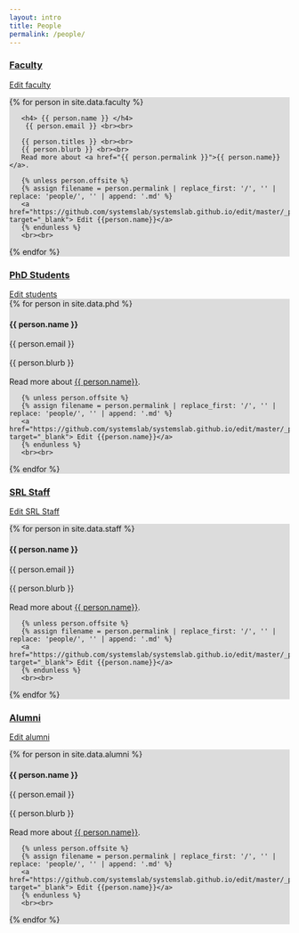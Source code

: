 ```yaml
---
layout: intro
title: People
permalink: /people/
---
```

<style>
.background {
    background: gainsboro;
}
</style>

<div class="people-wrapper">
<h3> <a href="#" class="toggle"> Faculty </a> </h3> 
  <div class="contents"> 
   <a href="https://github.com/systemslab/systemslab.github.io/edit/master/_data/faculty.yml" target="_blank"> Edit faculty</a>

<div class="background">

  {% for person in site.data.faculty %}
        
       <h4> {{ person.name }} </h4>
        {{ person.email }} <br><br>

       {{ person.titles }} <br><br>
       {{ person.blurb }} <br><br>
       Read more about <a href="{{ person.permalink }}">{{ person.name}}</a>. 
       
       {% unless person.offsite %}
       {% assign filename = person.permalink | replace_first: '/', '' | replace: 'people/', '' | append: '.md' %}
       <a href="https://github.com/systemslab/systemslab.github.io/edit/master/_people/{{filename}}" target="_blank"> Edit {{person.name}}</a>
       {% endunless %}
       <br><br>
  {% endfor %}
  </div>

  </div>
  
<h3> <a href="#" class="toggle"> PhD Students </a> </h3>
  <div class="contents">
  <a href="https://github.com/systemslab/systemslab.github.io/edit/master/_data/phd.yml" target="_blank"> Edit students</a>

  <div class="background">
  {% for person in site.data.phd %}
       <h4> {{ person.name }} </h4>
       {{ person.email }} <br><br>
       {{ person.blurb }} <br><br>
       Read more about <a href="{{ person.permalink }}">{{ person.name}}</a>. </small>

       {% unless person.offsite %}
       {% assign filename = person.permalink | replace_first: '/', '' | replace: 'people/', '' | append: '.md' %}
       <a href="https://github.com/systemslab/systemslab.github.io/edit/master/_people/{{filename}}" target="_blank"> Edit {{person.name}}</a>
       {% endunless %}
       <br><br>
  {% endfor %}
  </div>
  </div>
  
<h3> <a href="#" class="toggle"> SRL Staff </a> </h3>
  <div class="contents">
<a href="https://github.com/systemslab/systemslab.github.io/edit/master/_data/staff.yml" target="_blank"> Edit SRL Staff</a>

<div class="background">

  {% for person in site.data.staff %}
       <h4> {{ person.name }} </h4>
       {{ person.email }} <br><br>
       {{ person.blurb }} <br><br>
       Read more about <a href="{{ person.permalink }}">{{ person.name}}</a>. </small>

       {% unless person.offsite %}
       {% assign filename = person.permalink | replace_first: '/', '' | replace: 'people/', '' | append: '.md' %}
       <a href="https://github.com/systemslab/systemslab.github.io/edit/master/_people/{{filename}}" target="_blank"> Edit {{person.name}}</a>
       {% endunless %}
       <br><br>
  {% endfor %}
  </div>
  </div>
  
<h3> <a href="#" class="toggle"> Alumni </a> </h3>
  <div class="contents">
  <a href="https://github.com/systemslab/systemslab.github.io/edit/master/_data/alumni.yml" target="_blank"> Edit alumni</a>

  <div class="background">

  {% for person in site.data.alumni %}
       <h4> {{ person.name }} </h4>
       {{ person.email }} <br><br>
       {{ person.blurb }} <br><br>
       Read more about <a href="{{ person.permalink }}">{{ person.name}}</a>. </small>

       {% unless person.offsite %}
       {% assign filename = person.permalink | replace_first: '/', '' | replace: 'people/', '' | append: '.md' %}
       <a href="https://github.com/systemslab/systemslab.github.io/edit/master/_people/{{filename}}" target="_blank"> Edit {{person.name}}</a>
       {% endunless %}
       <br><br>
  {% endfor %}
  </div>
  </div>
</div>




